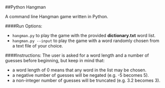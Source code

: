 ##Python Hangman

A command line Hangman game written in Python.

####Run Options:
- `hangman.py` to play the game with the provided **dictionary.txt** word list.
- `hangman.py --input` to play the game with a word randomly chosen from a text file of your choice.

####Instructions:
The user is asked for a word length and a number of guesses before beginning, but keep in mind that: 
- a word length of 0 means that any word in the list may be chosen.
- a negative number of guesses will be negated (e.g. -5 becomes 5).
- a non-integer number of guesses will be truncated (e.g. 3.2 becomes 3).
